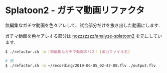 Splatoon2 - ガチマ動画リファクタ
=============================

無編集なガチマ動画を色々アレして、試合部分だけを抜き出した動画にします.

ガチマ動画を色々アレする部分は [nozzzzzzz/analyze-splatoon2](https://github.com/nozzzzzzz/analyze-splatoon2) を元にしています.

```sh
$ ./refactor.sh -b [無編集なガチマ動画のパス] [出力ファイル名]

# 例
$ ./refactor.sh -b ~/recording/2019-06-05_02-47-08.flv ./output.flv
```
